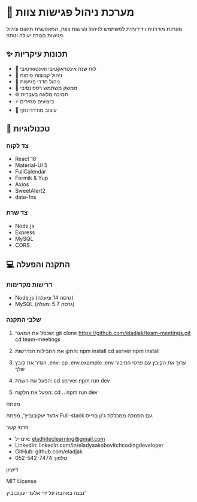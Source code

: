 # 📅 מערכת ניהול פגישות צוות

מערכת מודרנית וידידותית למשתמש לניהול פגישות צוות, המאפשרת תיאום וניהול פגישות בצורה יעילה ונוחה.

## ✨ תכונות עיקריות

- 📆 לוח שנה אינטראקטיבי ואינטואיטיבי
- 👥 ניהול קבוצות פיתוח
- 🏢 ניהול חדרי פגישות
- 📱 ממשק משתמש רספונסיבי
- 🌐 תמיכה מלאה בעברית
- ⚡ ביצועים מהירים
- 🎨 עיצוב מודרני ונקי

## 🚀 טכנולוגיות

### צד לקוח
- React 18
- Material-UI 5
- FullCalendar
- Formik & Yup
- Axios
- SweetAlert2
- date-fns

### צד שרת
- Node.js
- Express
- MySQL
- CORS

## 💻 התקנה והפעלה

### דרישות מקדימות
- Node.js (גרסה 14 ומעלה)
- MySQL (גרסה 5.7 ומעלה)

### שלבי התקנה

1. שכפל את המאגר:
git clone https://github.com/eladjak/team-meetings.git
cd team-meetings

2. התקן את החבילות הנדרשות:
npm install
cd server
npm install

3. הגדר את קובץ .env:
cp .env.example .env
ערוך את הקובץ עם פרטי החיבור שלך

4. הפעל את השרת:
cd server
npm run dev

5. הפעל את הלקוח:
cd ..
npm run dev

מפתח

אלעד יעקובוביץ', מפתח Full-stack עם הסמכה ממכללת ג'ון ברייס.

פרטי קשר
* אימייל: eladhiteclearning@gmail.com
* LinkedIn: linkedin.com/in/eladyaakobovitchcodingdeveloper
* GitHub: github.com/eladjak
* טלפון: 052-542-7474

רישיון

MIT License

נבנה באהבה על ידי אלעד יעקובוביץ'
